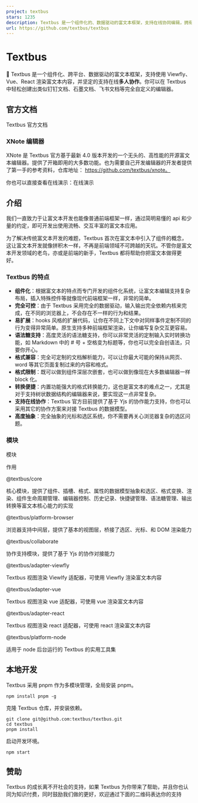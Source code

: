 ```yaml
---
project: textbus
stars: 1235
description: Textbus 是一个组件化的、数据驱动的富文本框架，支持在线协同编辑，拥有非常好的扩展性和可定制性，可使用 Viewfly、Vue 或 React 直接渲染富文本，是构建复杂富文本的不二之选！
url: https://github.com/textbus/textbus
---
```


Textbus
=======

🚀 Textbus 是一个组件化、跨平台、数据驱动的富文本框架，支持使用 Viewfly、Vue、React 渲染富文本内容，并坚定的支持在线**多人协作**。你可以在 Textbus 中轻松创建出类似钉钉文档、石墨文档、飞书文档等完全自定义的编辑器。

官方文档
----

Textbus 官方文档

### XNote 编辑器

XNote 是 Textbus 官方基于最新 4.0 版本开发的一个无头的、高性能的开源富文本编辑器。提供了开箱即用的大多数功能。也为需要自己开发编辑器的开发者提供了第一手的参考资料，仓库地址： https://github.com/textbus/xnote。

你也可以直接查看在线演示：在线演示

介绍
--

我们一直致力于让富文本开发也能像普通前端框架一样，通过简明易懂的 api 和少量的约定，即可开发出使用流畅、交互丰富的富文本应用。

为了解决传统富文本开发的难题，Textbus 首次在富文本中引入了组件的概念，这让富文本开发就像拼积木一样，不再是前端领域不可跨越的天坑。不管你是富文本开发领域的老鸟，亦或是前端的新手，Textbus 都将帮助你把富文本做得更好。

### Textbus 的特点

-   **组件化**：根据富文本的特点而专门开发的组件化系统，让富文本编辑支持复杂布局，插入特殊控件等就像现代前端框架一样，非常的简单。
-   **完全可控**：由于 Textbus 采用完全的数据驱动，输入输出完全依赖内核来完成，在不同的浏览器上，不会存在不一样的行为和结果。
-   **易扩展**：hooks 风格的扩展代码，让你在不同上下文中对同样事件定制不同的行为变得异常简单。原生支持多种前端框架渲染，让你编写复杂交互更容易。
-   **语法糖支持**：高度灵活的语法糖支持，你可以非常灵活的定制输入实时转换功能，如 Markdown 中的 # 号 + 空格变为标题等，你也可以完全自创语法，只要你开心。
-   **格式兼容**：完全可定制的文档解析能力，可以让你最大可能的保持从网页、word 等其它页面复制过来的内容和格式。
-   **格式限制**：既可以做到组件深层次嵌套，也可以做到像现在大多数编辑器一样 block 化。
-   **转换便捷**：内置功能强大的格式转换能力，这也是富文本的难点之一，尤其是对于支持树状数据结构的编辑器来说，要实现这一点非常复杂。
-   **支持在线协作**：Textbus 官方目前提供了基于 Yjs 的协作能力支持，你也可以采用其它的协作方案来对接 Textbus 的数据模型。
-   **高度抽象**：完全抽象的光标和选区系统，你不需要再关心浏览器复杂的选区问题。

### 模块

模块

作用

@textbus/core

核心模块，提供了组件、插槽、格式、属性的数据模型抽象和选区、格式变换、渲染、组件生命周期管理、编辑器控制、历史记录、快捷键管理、语法糖管理、输出转换等富文本核心能力的实现

@textbus/platform-browser

浏览器支持中间层，提供了基本的视图层，桥接了选区、光标、和 DOM 渲染能力

@textbus/collaborate

协作支持模块，提供了基于 Yjs 的协作对接能力

@textbus/adapter-viewfly

Textbus 视图渲染 Viewlfy 适配器，可使用 Viewfly 渲染富文本内容

@textbus/adapter-vue

Textbus 视图渲染 vue 适配器，可使用 vue 渲染富文本内容

@textbus/adapter-react

Textbus 视图渲染 react 适配器，可使用 react 渲染富文本内容

@textbus/platform-node

适用于 node 后台运行的 Textbus 的实用工具集

本地开发
----

Textbus 采用 pnpm 作为多模块管理，全局安装 pnpm。

```
npm install pnpm -g
```

克隆 Textbus 仓库，并安装依赖。

```
git clone git@github.com:textbus/textbus.git
cd textbus
pnpm install
```

启动开发环境。

```
npm start
```

赞助
--

Textbus 的成长离不开社会的支持，如果 Textbus 为你带来了帮助，并且你也认同为知识付费，同时鼓励我们做的更好，欢迎通过下面的二维码表达你的支持
